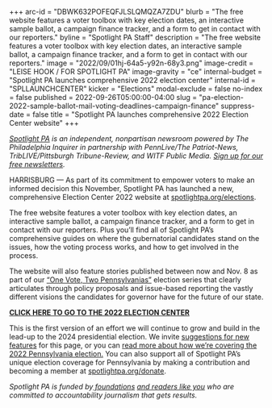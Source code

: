 +++
arc-id = "DBWK632POFEQFJLSLQMQZA7ZDU"
blurb = "The free website features a voter toolbox with key election dates, an interactive sample ballot, a campaign finance tracker, and a form to get in contact with our reporters."
byline = "Spotlight PA Staff"
description = "The free website features a voter toolbox with key election dates, an interactive sample ballot, a campaign finance tracker, and a form to get in contact with our reporters."
image = "2022/09/01hj-64a5-y92n-68y3.png"
image-credit = "LEISE HOOK / FOR SPOTLIGHT PA"
image-gravity = "ce"
internal-budget = "Spotlight PA launches comprehensive 2022 election center"
internal-id = "SPLLAUNCHCENTER"
kicker = "Elections"
modal-exclude = false
no-index = false
published = 2022-09-26T05:00:00-04:00
slug = "pa-election-2022-sample-ballot-mail-voting-deadlines-campaign-finance"
suppress-date = false
title = "Spotlight PA launches comprehensive 2022 Election Center website"
+++

<a href="https://www.spotlightpa.org/"><i>Spotlight PA</i></a><i> is an independent, nonpartisan newsroom powered by The Philadelphia Inquirer in partnership with PennLive/The Patriot-News, TribLIVE/Pittsburgh Tribune-Review, and WITF Public Media. </i><a href="https://www.spotlightpa.org/newsletters"><i>Sign up for our free newsletters</i></a><i>.</i>

HARRISBURG — As part of its commitment to empower voters to make an informed decision this November, Spotlight PA has launched a new, comprehensive Election Center 2022 website at <a href="https://www.spotlightpa.org/elections">spotlightpa.org/elections</a>.

The free website features a voter toolbox with key election dates, an interactive sample ballot, a campaign finance tracker, and a form to get in contact with our reporters. Plus you’ll find all of Spotlight PA’s comprehensive guides on where the gubernatorial candidates stand on the issues, how the voting process works, and how to get involved in the process.

The website will also feature stories published between now and Nov. 8 as part of our <a href="https://www.spotlightpa.org/series/one-vote-two-pennsylvanias/">“One Vote, Two Pennsylvanias”</a> election series that clearly articulates through policy proposals and issue-based reporting the vastly different visions the candidates for governor have for the future of our state.

<a href="https://spotlightpa.org/elections" target="_blank"><b>CLICK HERE TO GO TO THE 2022 ELECTION CENTER</b></a>

This is the first version of an effort we will continue to grow and build in the lead-up to the 2024 presidential election. We invite <a href="mailto:shughes@spotlightpa.org">suggestions for new features</a> for this page, or you can <a href="https://www.spotlightpa.org/news/2022/09/pa-election-2022-mastriano-shapiro-governor-our-coverage-explainer/">read more about how we’re covering the 2022 Pennsylvania election.</a> You can also support all of Spotlight PA’s unique election coverage for Pennsylvania by making a contribution and becoming a member at <a href="https://www.spotlightpa.org/donate" target="_blank">spotlightpa.org/donate</a>.

<script src="https://www.spotlightpa.org/embed.js" async></script><div data-spl-embed-version="1" data-spl-src="https://www.spotlightpa.org/embeds/donate/?teaser_text=Spotlight%20PA%20produces%20voter-centric%2C%20public-service%20journalism%20to%20help%20Pennsylvanians%20vote%20with%20confidence.%20But%20we%20can't%20do%20it%20without%20your%20support.&eyebrow_text=SUPPORT%20SPOTLIGHT%20PA&cta_text=CONTRIBUTE%20TO%20SPOTLIGHT%20PA%20NOW"></div>

<i>Spotlight PA is funded by</i><a href="https://www.spotlightpa.org/support"><i> foundations</i></a><i> </i><a href="https://www.spotlightpa.org/support"><i>and readers like you</i></a><i> who are committed to accountability journalism that gets results.</i>
